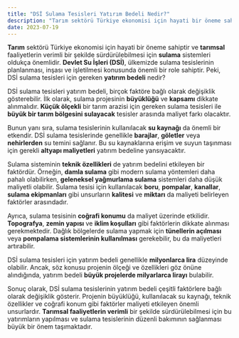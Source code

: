 ```yaml
---
title: "DSİ Sulama Tesisleri Yatırım Bedeli Nedir?"
description: "Tarım sektörü Türkiye ekonomisi için hayati bir öneme sahiptir ve tarımsal faaliyetlerin verimli bir şekilde sürdürülebilmesi için sulama sistemleri oldukça önemlidir."
date: 2023-07-19
---
```


**Tarım** sektörü Türkiye ekonomisi için hayati bir öneme sahiptir ve **tarımsal** faaliyetlerin verimli bir şekilde
sürdürülebilmesi için **sulama** sistemleri oldukça önemlidir. **Devlet Su İşleri (DSİ)**, ülkemizde sulama tesislerinin
planlanması, inşası ve işletilmesi konusunda önemli bir role sahiptir. Peki, DSİ sulama tesisleri için gereken **yatırım
bedeli** nedir?

DSİ sulama tesisleri yatırım bedeli, birçok faktöre bağlı olarak değişiklik gösterebilir. İlk olarak, sulama projesinin
**büyüklüğü** ve **kapsamı** dikkate alınmalıdır. **Küçük ölçekli** bir tarım arazisi için gereken sulama tesisleri ile
**büyük bir tarım bölgesini sulayacak** tesisler arasında maliyet farkı olacaktır.

Bunun yanı sıra, sulama tesislerinin kullanılacak **su kaynağı** da önemli bir etkendir. DSİ sulama tesislerinde
genellikle **barajlar**, **göletler** veya **nehirlerden** su temini sağlanır. Bu su kaynaklarına erişim ve suyun
taşınması için gerekli **altyapı maliyetleri** yatırım bedeline yansıyacaktır.

Sulama sisteminin **teknik özellikleri** de yatırım bedelini etkileyen bir faktördür. Örneğin, **damla sulama** gibi
modern sulama yöntemleri daha pahalı olabilirken, **geleneksel yağmurlama sulama** sistemleri daha düşük maliyetli
olabilir. Sulama tesisi için kullanılacak **boru**, **pompalar**, **kanallar**, **sulama ekipmanları** gibi unsurların
**kalitesi** ve **miktarı** da maliyeti belirleyen faktörler arasındadır.

Ayrıca, sulama tesisinin **coğrafi konumu** da maliyet üzerinde etkilidir. **Topografya**, **zemin yapısı** ve **iklim
koşulları** gibi faktörlerin dikkate alınması gerekmektedir. Dağlık bölgelerde sulama yapmak için **tünellerin açılması**
veya **pompalama sistemlerinin kullanılması** gerekebilir, bu da maliyetleri artırabilir.

DSİ sulama tesisleri için yatırım bedeli genellikle **milyonlarca lira** düzeyinde olabilir. Ancak, söz konusu projenin
ölçeği ve özellikleri göz önüne alındığında, yatırım bedeli **büyük projelerde milyarlarca lirayı** bulabilir.

Sonuç olarak, DSİ sulama tesislerinin yatırım bedeli çeşitli faktörlere bağlı olarak değişiklik gösterir. Projenin
büyüklüğü, kullanılacak su kaynağı, teknik özellikler ve coğrafi konum gibi faktörler maliyeti etkileyen önemli
unsurlardır. **Tarımsal faaliyetlerin verimli** bir şekilde sürdürülebilmesi için bu yatırımların yapılması ve sulama
tesislerinin düzenli bakımının sağlanması büyük bir önem taşımaktadır.
